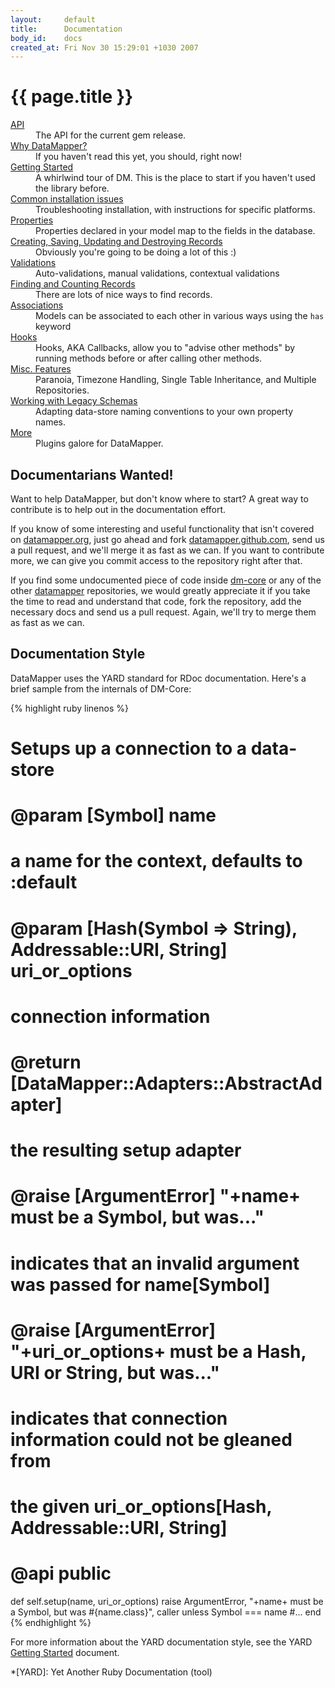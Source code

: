 ```yaml
---
layout:     default
title:      Documentation
body_id:    docs
created_at: Fri Nov 30 15:29:01 +1030 2007
---
```


{{ page.title }}
================

<dl>
  <dt><a href="http://rubydoc.info/gems/dm-core/1.1.0/frames">API</a></dt>
  <dd>The API for the current gem release.</dd>
  <dt><a href="/why">Why DataMapper?</a></dt>
  <dd>If you haven't read this yet, you should, right now!</dd>
  <dt><a href="/getting-started">Getting Started</a></dt>
  <dd>A whirlwind tour of DM. This is the place to start if you haven't used the library before.</dd>
  <dt><a href="/docs/install">Common installation issues</a></dt>
  <dd>Troubleshooting installation, with instructions for specific platforms.</dd>
  <dt><a href="/docs/properties">Properties</a></dt>
  <dd>Properties declared in your model map to the fields in the database.</dd>
  <dt><a href="/docs/create_and_destroy">Creating, Saving, Updating and Destroying Records</a></dt>
  <dd>Obviously you're going to be doing a lot of this :)</dd>
  <dt><a href="/docs/validations">Validations</a></dt>
  <dd>Auto-validations, manual validations, contextual validations</dd>
  <dt><a href="/docs/find">Finding and Counting Records</a></dt>
  <dd>There are lots of nice ways to find records.</dd>
  <dt><a href="/docs/associations">Associations</a></dt>
  <dd>Models can be associated to each other in various ways using the <code>has</code> keyword</dd>
  <dt><a href="/docs/callbacks">Hooks</a></dt>
  <dd>Hooks, AKA Callbacks, allow you to "advise other methods" by running methods before or after calling other methods.</dd>
  <dt><a href="/docs/misc">Misc. Features</a></dt>
  <dd>Paranoia, Timezone Handling, Single Table Inheritance, and Multiple Repositories.</dd>
  <dt><a href="/docs/legacy">Working with Legacy Schemas</a></dt>
  <dd>Adapting data-store naming conventions to your own property names.</dd>
  <dt><a href="/docs/dm_more/">More</a></dt>
  <dd>Plugins galore for DataMapper.</dd>
</dl>

Documentarians Wanted!
----------------------

Want to help DataMapper, but don't know where to start? A great way to contribute is to help out in the documentation effort.

If you know of some interesting and useful functionality that isn't covered on [datamapper.org](http://datamapper.org), just go ahead and fork [datamapper.github.com](http://github.com/datamapper/datamapper.github.com), send us a pull request, and we'll merge it as fast as we can. If you want to contribute more, we can give you commit access to the repository right after that.

If you find some undocumented piece of code inside [dm-core](http://github.com/datamapper/dm-core) or any of the other [datamapper](http://github.com/datamapper) repositories, we would greatly appreciate it if you take the time to read and understand that code, fork the repository, add the necessary docs and send us a pull request. Again, we'll try to merge them as fast as we can.

Documentation Style
-------------------

DataMapper uses the YARD standard for RDoc documentation. Here's a brief sample
from the internals of DM-Core:

{% highlight ruby linenos %}
# Setups up a connection to a data-store
#
# @param [Symbol] name
#   a name for the context, defaults to :default
# @param [Hash(Symbol => String), Addressable::URI, String] uri_or_options
#   connection information
#
# @return [DataMapper::Adapters::AbstractAdapter]
#   the resulting setup adapter
#
# @raise [ArgumentError] "+name+ must be a Symbol, but was..."
#   indicates that an invalid argument was passed for name[Symbol]
# @raise [ArgumentError] "+uri_or_options+ must be a Hash, URI or String, but was..."
#   indicates that connection information could not be gleaned from
#   the given uri_or_options[Hash, Addressable::URI, String]
#
# @api public
def self.setup(name, uri_or_options)
  raise ArgumentError, "+name+ must be a Symbol, but was #{name.class}", caller unless Symbol === name
  #...
end
{% endhighlight %}

For more information about the YARD documentation style, see the YARD
[Getting Started](http://rubydoc.info/docs/yard/file/docs/GettingStarted.md) document.

*[YARD]: Yet Another Ruby Documentation (tool)
